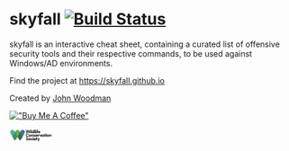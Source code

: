 # skyfall [![Build Status][]][travis]

[Build Status]: https://travis-ci.org/skyfall/skyfall.github.io.svg?branch=master
[travis]: https://travis-ci.org/skyfall/skyfall.github.io

skyfall is an interactive cheat sheet, containing a curated list of offensive security tools and their respective commands, to be used against Windows/AD environments.

Find the project at https://skyfall.github.io

Created by [John Woodman](https://twitter.com/JohnWoodman15)

[!["Buy Me A Coffee"](https://www.buymeacoffee.com/assets/img/custom_images/orange_img.png)](https://www.buymeacoffee.com/JohnWoodman)

[<img src="assets/WCS_button.png" width="15%" height="15%">](https://secure.wcs.org/donate/keep-world-wild)
